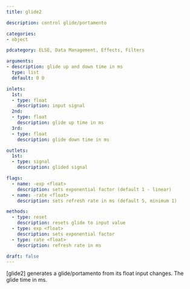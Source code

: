 ```yaml
---
title: glide2

description: control glide/portamento

categories:
- object

pdcategory: ELSE, Data Management, Effects, Filters

arguments:
- description: glide up and down time in ms
  type: list
  default: 0 0

inlets:
  1st:
  - type: float
    description: input signal
  2nd:
  - type: float
    description: glide up time in ms
  3rd:
  - type: float
    description: glide down time in ms

outlets:
  1st:
  - type: signal
    description: glided signal

flags:
  - name: -exp <float>
    description: sets exponential factor (default 1 - linear)
  - name: -rate <float>
    description: sets refresh rate in ms (default 5, minimum 1)

methods:
  - type: reset
    description: resets glide to input value
  - type: exp <float>
    description: sets exponential factor
  - type: rate <float>
    description: refresh rate in ms

draft: false
---
```


[glide2] generates a glide/portamento from its float input changes. The glide time in ms.

